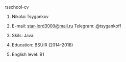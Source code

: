 rsschool-cv

1. Nikolai Tsygankov

2. E-mail: star-lord3000@mail.ru
 Telegram: @tsygankoff

4. Skils: Java

7. Education: BSUIR (2014-2018)

8. English level: B1
